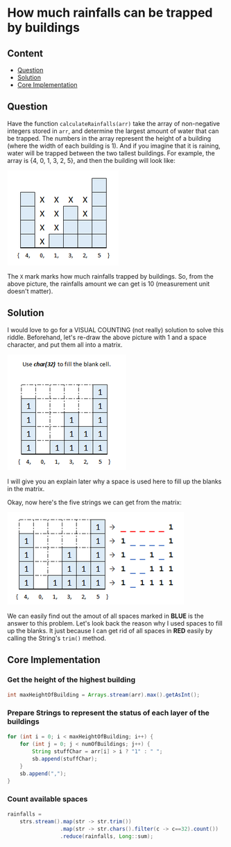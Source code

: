 # How much rainfalls can be trapped by buildings

## Content

- [Question](#question)
- [Solution](#solution)
- [Core Implementation](#core-implementation)

## Question

Have the function `calculateRainfalls(arr)` take the array of non-negative integers stored in `arr`, and determine the largest amount of water that can be trapped. The numbers in the array represent the height of a building (where the width of each building is 1). And if you imagine that it is raining, water will be trapped between the two tallest buildings. For example, the array is {4, 0, 1, 3, 2, 5}, and then the building will look like:

![Snipaste_2021-02-12_11-36-05](README.assets/Snipaste_2021-02-12_11-36-05.png)

The `X` mark marks how much rainfalls trapped by buildings. So, from the above picture, the rainfalls amount we can get is 10 (measurement unit doesn't matter).

## Solution

I would love to go for a VISUAL COUNTING (not really) solution to solve this riddle. Beforehand, let's re-draw the above picture with 1 and a space character, and put them all into a matrix.

![Snipaste_2021-02-12_13-15-31](README.assets/Snipaste_2021-02-12_13-15-31.png)

I will give you an explain later why a space is used here to fill up the blanks in the matrix.

Okay, now here's the five strings we can get from the matrix:

![Snipaste_2021-02-12_14-43-10](README.assets/Snipaste_2021-02-12_14-43-10.png)

We can easily find out the amout of all spaces marked in **BLUE** is the answer to this problem. Let's look back the reason why I used spaces to fill up the blanks. It just because I can get rid of all spaces in **RED** easily by calling the String's `trim()` method.

## Core Implementation

### Get the height of the highest building

```java
int maxHeightOfBuilding = Arrays.stream(arr).max().getAsInt();
```

### Prepare Strings to represent the  status of each layer of the buildings

```java
for (int i = 0; i < maxHeightOfBuilding; i++) {
    for (int j = 0; j < numOfBuildings; j++) {
        String stuffChar = arr[i] > i ? "1" : " ";
        sb.append(stuffChar);
    }
    sb.append(",");
}
```

### Count available spaces

```java
rainfalls = 
    strs.stream().map(str -> str.trim())
                 .map(str -> str.chars().filter(c -> c==32).count())
                 .reduce(rainfalls, Long::sum);
```






